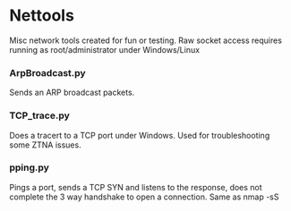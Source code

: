 # Nettools
Misc network tools created for fun or testing. 
Raw socket access requires running as root/administrator under Windows/Linux




### ArpBroadcast.py ### 
Sends an ARP broadcast packets.




### TCP_trace.py ###
Does a tracert to a TCP port under Windows. Used for troubleshooting some ZTNA issues. 




### pping.py ###
Pings a port, sends a TCP SYN and listens to the response, does not complete the 3 way handshake to open a connection. Same as nmap -sS 



